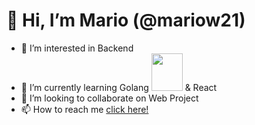 <h1>👋 Hi, I’m Mario (@mariow21)</h1>
<ul>
  <li>👀 I’m interested in Backend</li>
  <li>🌱 I’m currently learning Golang <img src="https://user-images.githubusercontent.com/3613230/41752586-476b0b24-7596-11e8-95fe-8fd3faa21e8a.png" alt="" width="50" height="60"> & React</li>
  <li>💞️ I’m looking to collaborate on Web Project</li>
  <li> 📫 How to reach me <a href="https://www.linkedin.com/in/mario-william21/">click here!</a></li>
</ul>
<!---
mariow21/mariow21 is a ✨ special ✨ repository because its `README.md` (this file) appears on your GitHub profile.
You can click the Preview link to take a look at your changes.
--->
